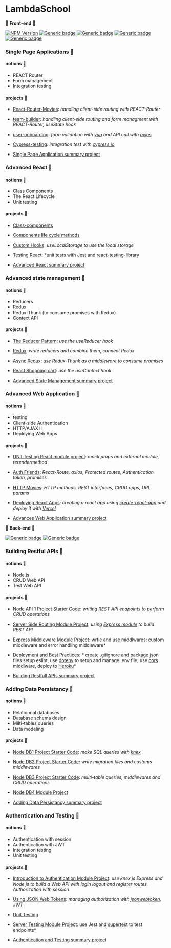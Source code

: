 # LambdaSchool


&#x1F534;  __Front-end__  &#x1F534;

   [![NPM Version](https://img.shields.io/npm/v/npm.svg?style=flat)]()
   [![Generic badge](https://img.shields.io/badge/HTML-v5-red.svg)](https://shields.io/)
   [![Generic badge](https://img.shields.io/badge/CSS-v2.1-green.svg)](https://shields.io/)
   [![Generic badge](https://img.shields.io/badge/JavaScript-ES7-yellow.svg)](https://shields.io/)
   [![Generic badge](https://img.shields.io/badge/React-v16.13.0-lightblue.svg)](https://shields.io/)


  ### Single Page Applications   &#x1F53A;

  #### notions  &#x1F4D7;

  * REACT Router
  * Form management
  * Integration testing

  #### projects   &#x1F4D9;
   
   * [React-Router-Movies](https://github.com/Raphael-Lambda/React-Router-Movies): *handling client-side routing with REACT-Router*
   
   * [team-builder](https://github.com/Raphael-Lambda/team-builder): *handling client-side routing and form managment with REACT-Router, useState hook*
  
   * [user-onboarding](https://github.com/Raphael-Lambda/User-Onboarding): *form validation with [yup](https://github.com/jquense/yup) and API call with [axios](https://github.com/axios/axios)*
   
   * [Cypress-testing](https://github.com/Raphael-Lambda/Cypress-Testing): *integration test with [cypress.io](cypress.io)*

   * [Single Page Application summary project](https://github.com/Raphael-Lambda/web-sprint-challenge-single-page-applications)


  ### Advanced React   &#x1F53A;


  #### notions &#x1F4D7;

  * Class Components
  * The React Lifecycle
  * Unit testing

  #### projects   &#x1F4D9;

  * [Class-components](https://github.com/Raphael-Lambda/web-module-project-class-components)

  * [Components life cycle methods](https://github.com/Raphael-Lambda/web-module-project-lifecycle)

  * [Custom Hooks](https://github.com/Raphael-Lambda/web-module-project-custom-hook): *useLocalStorage to use the local storage*

  * [Testing React](https://github.com/Raphael-Lambda/web-module-project-testing-react): *unit tests with [Jest](https://jestjs.io/docs/getting-started) and [react-testing-library](https://testing-library.com/docs/react-testing-library/intro/)

  * [Advanced React summary project](https://github.com/Raphael-Lambda/web-sprint-challenge-advanced-react)


  ### Advanced state management  &#x1F53A;


  #### notions &#x1F4D7;
    
  * Reducers 
  * Redux 
  * Redux-Thunk (to consume promises with Redux)
  * Context API

  #### projects   &#x1F4D9;

  * [The Reducer Pattern](https://github.com/Raphael-Lambda/web-module-project-reducer): *use the useReducer hook*

  * [Redux](https://github.com/Raphael-Lambda/web-module-project-redux): *write reducers and combine them, connect Redux*

  * [Async Redux](https://github.com/Raphael-Lambda/web-module-project-async-redux): *use Redux-Thunk as a middleware to consume promises*

  * [React Shopping cart](https://github.com/Raphael-Lambda/web-module-project-context): *use the useContext hook*

  * [Advanced State Management summary project](https://github.com/Raphael-Lambda/web-sprint-challenge-advanced-state-management)

  
 
  ### Advanced Web Application  &#x1F53A;

  #### notions  &#x1F4D7;

  * testing
  * Client-side Authentication
  * HTTP/AJAX II
  * Deploying Web Apps

  #### projects   &#x1F4D9;
    
  * [UNit Testing React module project](https://github.com/Raphael-Lambda/web-module-project-testing-react): *mock props and external module, rerendermethod*

  * [Auth Friends](https://github.com/Raphael-Lambda/web-module-project-client-auth): *React-Route, axios, Protected routes, Authentication token, promises*

  * [HTTP Movies](https://github.com/Raphael-Lambda/web-module-project-HTTP): *HTTP methods, REST interfaces, CRUD apps, URL params*

  * [Deploying React Apps](https://github.com/Raphael-Lambda/create-react-app): *creating a react app using [create-react-app](https://create-react-app.dev/) and deploy it with [Vercel](https://vercel.com/new)*

  * [Advances Web Application summary project](https://github.com/Raphael-Lambda/web-sprint-challenge-advanced-web-applications)

    
    
    

  &#x1F534; __Back-end__ &#x1F534;


   [![Generic badge](https://img.shields.io/badge/JavaScript-ES7-yellow.svg)](https://shields.io/)
   [![Generic badge](https://img.shields.io/badge/Node.js-v12.15.0-forestgreen.svg)](https://shields.io/)
   
   
  ### Building Restful APIs  &#x1F53A;

  #### notions  &#x1F4D7;

  * Node.js
  * CRUD Web API 
  * Test Web API

   #### projects   &#x1F4D9;
   
   * [Node API 1 Project Starter Code](https://github.com/RaphaelHebert/web-45-node-api1-project-RaphaelHebert): *writing REST API endpoints to perform CRUD operations*
   
   * [Server Side Routing Module Project](https://github.com/RaphaelHebert/web-45-node-api2-project-RaphaelHebert): *using [Express module](https://www.npmjs.com/package/express) to build REST API*
   
   * [Express Middleware Module Project](https://github.com/RaphaelHebert/web-45-node-api3-project-RaphaelHebert): wrtie and use middlwares: custom middleware and error handling middleware*

   * [Deployment and Best Practices](https://github.com/RaphaelHebert/node-api4-project): * create .gitignore and package.json files setup eslint, use [dotenv](https://www.npmjs.com/search?q=dotenv) to setup and manage .env file, use [cors](https://www.npmjs.com/search?q=cors) middlware, deploy to [Heroku](https://dashboard.heroku.com/)*
   
   * [Building Restfull APIs summary project](https://github.com/RaphaelHebert/web-45-web-sprint-challenge-build-a-web-api-RaphaelHebert)
   
   
  ### Adding Data Persistancy  &#x1F53A;

  #### notions  &#x1F4D7;

  * Relationnal databases
  * Database schema design
  * Milti-tables queries
  * Data modeling

 #### projects   &#x1F4D9;

   * [Node DB1 Project Starter Code](https://github.com/RaphaelHebert/web-45-node-db1-project-RaphaelHebert): *make SQL queries with [knex](https://knexjs.org/)*

   * [Node DB2 Project Starter Code](https://github.com/RaphaelHebert/node-db2-project): *write migration files and customs middlewares*

   * [Node DB3 Project Starter Code](https://github.com/RaphaelHebert/node-db3-project): *multi-table queries, middlewares and CRUD operations*

   * [Node DB4 Module Project](https://github.com/RaphaelHebert/node-db4-project)

   * [Adding Data Persistancy summary project](https://github.com/RaphaelHebert/web-sprint-challenge-adding-data-persistence)
   

 ### Authentication and Testing  &#x1F53A;

  #### notions  &#x1F4D7;

  * Authentication with session 
  * Authentication with JWT
  * Integration testing
  * Unit testing

 #### projects   &#x1F4D9;
 
   * [Introduction to Authentication Module Project](https://github.com/RaphaelHebert/node-auth1-project): *use knex.js Express and Node.js to build a Web API with login logout and register routes. Authorization with session*
   
   * [Using JSON Web Tokens](https://github.com/RaphaelHebert/node-auth2-project): *managing authorization with [jsonwebtoken](https://www.npmjs.com/package/jsonwebtoken), [JWT](https://jwt.io/)*
   
   * [Unit Testing](https://github.com/RaphaelHebert/node-testing1-project)

   * [Server Testing Module Project](https://github.com/RaphaelHebert/node-testing2-project): use Jest and [supertest](https://www.npmjs.com/package/supertest) to test endpoints*
   
   * [Authentication and Testing summary project](https://github.com/RaphaelHebert/web-sprint-challenge-authentication-and-testing)
